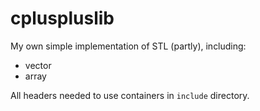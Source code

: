 # cpluspluslib
My own simple implementation of STL (partly), including:

- vector
- array

All headers needed to use containers in <code>include</code> directory.
